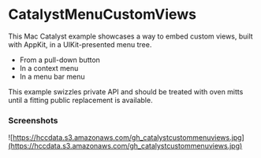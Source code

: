 #  CatalystMenuCustomViews

This Mac Catalyst example showcases a way to embed custom views, built with AppKit, in a UIKit-presented menu tree.

- From a pull-down button
- In a context menu
- In a menu bar menu

This example swizzles private API and should be treated with oven mitts until a fitting public replacement is available.

### Screenshots

![https://hccdata.s3.amazonaws.com/gh_catalystcustommenuviews.jpg](https://hccdata.s3.amazonaws.com/gh_catalystcustommenuviews.jpg)
